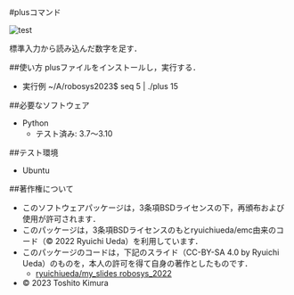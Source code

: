 #plusコマンド

![test](https://github.com/oO0x4x0Oo/robosys2023/actions/workflows/test.yml/badge.svg)

標準入力から読み込んだ数字を足す．

##使い方
plusファイルをインストールし，実行する．
* 実行例
 ~/A/robosys2023$ seq 5 | ./plus
 15 

##必要なソフトウェア
* Python
  * テスト済み: 3.7～3.10

##テスト環境
* Ubuntu

##著作権について
* このソフトウェアパッケージは，3条項BSDライセンスの下，再頒布および使用が許可されます．
* このパッケージは，3条項BSDライセンスのもとryuichiueda/emc由来のコード（© 2022 Ryuichi Ueda）を利用しています．
* このパッケージのコードは，下記のスライド（CC-BY-SA 4.0 by Ryuichi Ueda）のものを，本人の許可を得て自身の著作としたものです．
     * [ryuichiueda/my_slides robosys_2022](https://github.com/ryuichiueda/my_slides/tree/master/robosys_2022)
* © 2023 Toshito Kimura

